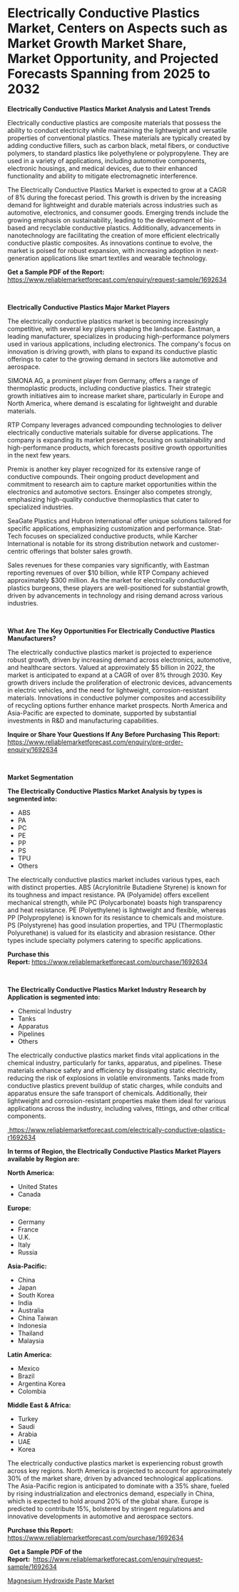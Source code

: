 <p><h1>Electrically Conductive Plastics Market, Centers on Aspects such as Market Growth Market Share, Market Opportunity, and Projected Forecasts Spanning from 2025 to 2032</h1></p><p><strong>Electrically Conductive Plastics Market Analysis and Latest Trends</strong></p>
<p><p>Electrically conductive plastics are composite materials that possess the ability to conduct electricity while maintaining the lightweight and versatile properties of conventional plastics. These materials are typically created by adding conductive fillers, such as carbon black, metal fibers, or conductive polymers, to standard plastics like polyethylene or polypropylene. They are used in a variety of applications, including automotive components, electronic housings, and medical devices, due to their enhanced functionality and ability to mitigate electromagnetic interference.</p><p>The Electrically Conductive Plastics Market is expected to grow at a CAGR of 8% during the forecast period. This growth is driven by the increasing demand for lightweight and durable materials across industries such as automotive, electronics, and consumer goods. Emerging trends include the growing emphasis on sustainability, leading to the development of bio-based and recyclable conductive plastics. Additionally, advancements in nanotechnology are facilitating the creation of more efficient electrically conductive plastic composites. As innovations continue to evolve, the market is poised for robust expansion, with increasing adoption in next-generation applications like smart textiles and wearable technology.</p></p>
<p><strong>Get a Sample PDF of the Report:&nbsp;</strong> <a href="https://www.reliablemarketforecast.com/enquiry/request-sample/1692634?utm_campaign=3574&utm_medium=2&utm_source=Github&utm_content=ia&utm_term=01042025&utm_id=electrically-conductive-plastics">https://www.reliablemarketforecast.com/enquiry/request-sample/1692634</a></p>
<p>&nbsp;</p>
<p><strong>Electrically Conductive Plastics Major Market Players</strong></p>
<p><p>The electrically conductive plastics market is becoming increasingly competitive, with several key players shaping the landscape. Eastman, a leading manufacturer, specializes in producing high-performance polymers used in various applications, including electronics. The company's focus on innovation is driving growth, with plans to expand its conductive plastic offerings to cater to the growing demand in sectors like automotive and aerospace.</p><p>SIMONA AG, a prominent player from Germany, offers a range of thermoplastic products, including conductive plastics. Their strategic growth initiatives aim to increase market share, particularly in Europe and North America, where demand is escalating for lightweight and durable materials.</p><p>RTP Company leverages advanced compounding technologies to deliver electrically conductive materials suitable for diverse applications. The company is expanding its market presence, focusing on sustainability and high-performance products, which forecasts positive growth opportunities in the next few years.</p><p>Premix is another key player recognized for its extensive range of conductive compounds. Their ongoing product development and commitment to research aim to capture market opportunities within the electronics and automotive sectors. Ensinger also competes strongly, emphasizing high-quality conductive thermoplastics that cater to specialized industries.</p><p>SeaGate Plastics and Hubron International offer unique solutions tailored for specific applications, emphasizing customization and performance. Stat-Tech focuses on specialized conductive products, while Karcher International is notable for its strong distribution network and customer-centric offerings that bolster sales growth.</p><p>Sales revenues for these companies vary significantly, with Eastman reporting revenues of over $10 billion, while RTP Company achieved approximately $300 million. As the market for electrically conductive plastics burgeons, these players are well-positioned for substantial growth, driven by advancements in technology and rising demand across various industries.</p></p>
<p>&nbsp;</p>
<p><strong>What Are The Key Opportunities For Electrically Conductive Plastics Manufacturers?</strong></p>
<p><p>The electrically conductive plastics market is projected to experience robust growth, driven by increasing demand across electronics, automotive, and healthcare sectors. Valued at approximately $5 billion in 2022, the market is anticipated to expand at a CAGR of over 8% through 2030. Key growth drivers include the proliferation of electronic devices, advancements in electric vehicles, and the need for lightweight, corrosion-resistant materials. Innovations in conductive polymer composites and accessibility of recycling options further enhance market prospects. North America and Asia-Pacific are expected to dominate, supported by substantial investments in R&D and manufacturing capabilities.</p></p>
<p><strong>Inquire or Share Your Questions If Any Before Purchasing This Report:</strong> <a href="https://www.reliablemarketforecast.com/enquiry/pre-order-enquiry/1692634?utm_campaign=3574&utm_medium=2&utm_source=Github&utm_content=ia&utm_term=01042025&utm_id=electrically-conductive-plastics">https://www.reliablemarketforecast.com/enquiry/pre-order-enquiry/1692634</a></p>
<p>&nbsp;</p>
<p><strong>Market Segmentation</strong></p>
<p><strong>The Electrically Conductive Plastics Market Analysis by types is segmented into:</strong></p>
<p><ul><li>ABS</li><li>PA</li><li>PC</li><li>PE</li><li>PP</li><li>PS</li><li>TPU‎</li><li>Others</li></ul></p>
<p><p>The electrically conductive plastics market includes various types, each with distinct properties. ABS (Acrylonitrile Butadiene Styrene) is known for its toughness and impact resistance. PA (Polyamide) offers excellent mechanical strength, while PC (Polycarbonate) boasts high transparency and heat resistance. PE (Polyethylene) is lightweight and flexible, whereas PP (Polypropylene) is known for its resistance to chemicals and moisture. PS (Polystyrene) has good insulation properties, and TPU (Thermoplastic Polyurethane) is valued for its elasticity and abrasion resistance. Other types include specialty polymers catering to specific applications.</p></p>
<p><strong>Purchase this Report:&nbsp;</strong><a href="https://www.reliablemarketforecast.com/purchase/1692634?utm_campaign=3574&utm_medium=2&utm_source=Github&utm_content=ia&utm_term=01042025&utm_id=electrically-conductive-plastics">https://www.reliablemarketforecast.com/purchase/1692634</a></p>
<p>&nbsp;</p>
<p><strong>The Electrically Conductive Plastics Market Industry Research by Application is segmented into:</strong></p>
<p><ul><li>Chemical Industry</li><li>Tanks</li><li>Apparatus</li><li>Pipelines</li><li>Others</li></ul></p>
<p><p>The electrically conductive plastics market finds vital applications in the chemical industry, particularly for tanks, apparatus, and pipelines. These materials enhance safety and efficiency by dissipating static electricity, reducing the risk of explosions in volatile environments. Tanks made from conductive plastics prevent buildup of static charges, while conduits and apparatus ensure the safe transport of chemicals. Additionally, their lightweight and corrosion-resistant properties make them ideal for various applications across the industry, including valves, fittings, and other critical components.</p></p>
<p><a href="https://www.reliablemarketforecast.com/electrically-conductive-plastics-r1692634?utm_campaign=3574&utm_medium=2&utm_source=Github&utm_content=ia&utm_term=01042025&utm_id=electrically-conductive-plastics">&nbsp;https://www.reliablemarketforecast.com/electrically-conductive-plastics-r1692634</a></p>
<p><strong>In terms of Region, the Electrically Conductive Plastics Market Players available by Region are:</strong></p>
<p>
    <p> <strong> North America: </strong>
        <ul>
            <li>United States</li>
            <li>Canada</li>
        </ul>
        </p> 
    <p> <strong> Europe: </strong>
        <ul>
            <li>Germany</li>
            <li>France</li>
            <li>U.K.</li>
            <li>Italy</li>
            <li>Russia</li>
        </ul>
        </p> 
    <p> <strong> Asia-Pacific: </strong>
        <ul>
            <li>China</li>
            <li>Japan</li>
            <li>South Korea</li>
            <li>India</li>
            <li>Australia</li>
            <li>China Taiwan</li>
            <li>Indonesia</li>
            <li>Thailand</li>
            <li>Malaysia</li>
        </ul>
        </p> 
    <p> <strong> Latin America: </strong>
        <ul>
            <li>Mexico</li>
            <li>Brazil</li>
            <li>Argentina Korea</li>
            <li>Colombia</li>
        </ul>
        </p> 
    <p> <strong> Middle East & Africa: </strong>
        <ul>
            <li>Turkey</li>
            <li>Saudi</li>
            <li>Arabia</li>
            <li>UAE</li>
            <li>Korea</li>
        </ul>
    </p>
    </p>
<p><p>The electrically conductive plastics market is experiencing robust growth across key regions. North America is projected to account for approximately 30% of the market share, driven by advanced technological applications. The Asia-Pacific region is anticipated to dominate with a 35% share, fueled by rising industrialization and electronics demand, especially in China, which is expected to hold around 20% of the global share. Europe is predicted to contribute 15%, bolstered by stringent regulations and innovative developments in automotive and aerospace sectors.</p></p>
<p><strong>Purchase this Report: </strong><a href="https://www.reliablemarketforecast.com/purchase/1692634?utm_campaign=3574&utm_medium=2&utm_source=Github&utm_content=ia&utm_term=01042025&utm_id=electrically-conductive-plastics">https://www.reliablemarketforecast.com/purchase/1692634</a></p>
<p>&nbsp;<strong>Get a Sample PDF of the Report:&nbsp;&nbsp;</strong><a href="https://www.reliablemarketforecast.com/enquiry/request-sample/1692634?utm_campaign=3574&utm_medium=2&utm_source=Github&utm_content=ia&utm_term=01042025&utm_id=electrically-conductive-plastics">https://www.reliablemarketforecast.com/enquiry/request-sample/1692634</a></p>
<p><strong></strong></p>
<p><p><a href="https://github.com/mehakmiamid1/Market-Research-Report-List-1/blob/main/magnesium-hydroxide-paste-market.md?utm_campaign=3574&utm_medium=2&utm_source=Github&utm_content=ia&utm_term=01042025&utm_id=electrically-conductive-plastics">Magnesium Hydroxide Paste Market</a></p></p>